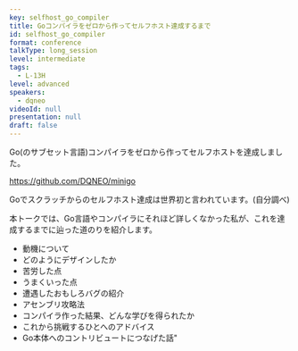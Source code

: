 ```yaml
---
key: selfhost_go_compiler
title: Goコンパイラをゼロから作ってセルフホスト達成するまで
id: selfhost_go_compiler
format: conference
talkType: long_session
level: intermediate
tags:
  - L-13H
level: advanced
speakers:
  - dqneo
videoId: null
presentation: null
draft: false
---
```

Go(のサブセット言語)コンパイラをゼロから作ってセルフホストを達成しました。

https://github.com/DQNEO/minigo

Goでスクラッチからのセルフホスト達成は世界初と言われています。(自分調べ)

本トークでは、Go言語やコンパイラにそれほど詳しくなかった私が、これを達成するまでに辿った道のりを紹介します。

* 動機について
* どのようにデザインしたか
* 苦労した点
* うまくいった点
* 遭遇したおもしろバグの紹介
* アセンブリ攻略法
* コンパイラ作った結果、どんな学びを得られたか
* これから挑戦するひとへのアドバイス
* Go本体へのコントリビュートにつなげた話"
